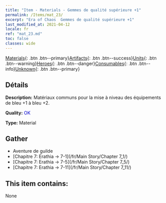 ```yaml
---
title: "Item - Materials - Gemmes de qualité supérieure +1"
permalink: /Items/mat_23/
excerpt: "Era of Chaos  Gemmes de qualité supérieure +1"
last_modified_at: 2021-04-12
locale: fr
ref: "mat_23.md"
toc: false
classes: wide
---
```

 [Materials](/fr/Items/){: .btn .btn--primary}[Artifacts](/fr/Items/Artifacts/){: .btn .btn--success}[Units](/fr/Items/Units/){: .btn .btn--warning}[Heroes](/fr/Items/Heroes/){: .btn .btn--danger}[Consumables](/fr/Items/Consumables/){: .btn .btn--info}[Unknown](/fr/Items/Unknown/){: .btn .btn--primary}

## Détails
 **Description:** Matériaux communs pour la mise à niveau des équipements de bleu +1 à bleu +2.

 **Quality:** <span style="color: #0000CD">OK</span>

 **Type:** Material

## Gather

*    Aventure de guilde 
*    [Chapitre 7: Erathia -> 7-1](/fr/Main Story/Chapter 7_1/) 
*    [Chapitre 7: Erathia -> 7-5](/fr/Main Story/Chapter 7_5/) 
*    [Chapitre 7: Erathia -> 7-11](/fr/Main Story/Chapter 7_11/) 

## This item contains:

  None

